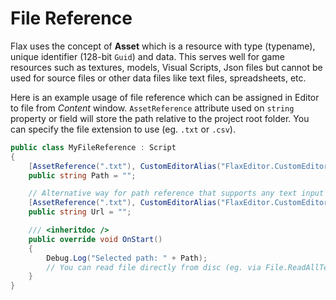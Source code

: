 # File Reference

Flax uses the concept of **Asset** which is a resource with type (typename), unique identifier (128-bit `Guid`) and data. This serves well for game resources such as textures, models, Visual Scripts, Json files but cannot be used for source files or other data files like text files, spreadsheets, etc.

Here is an example usage of file reference which can be assigned in Editor to file from *Content* window. `AssetReference` attribute used on `string` property or field will store the path relative to the project root folder. You can specify the file extension to use (eg. `.txt` or `.csv`).

```cs
public class MyFileReference : Script
{
    [AssetReference(".txt"), CustomEditorAlias("FlaxEditor.CustomEditors.Editors.AssetRefEditor")]
    public string Path = "";

    // Alternative way for path reference that supports any text input (eg. URL)
    [AssetReference(".txt"), CustomEditorAlias("FlaxEditor.CustomEditors.Editors.FilePathEditor")]
    public string Url = "";

    /// <inheritdoc />
    public override void OnStart()
    {
        Debug.Log("Selected path: " + Path);
        // You can read file directly from disc (eg. via File.ReadAllText)
    }
}
```
